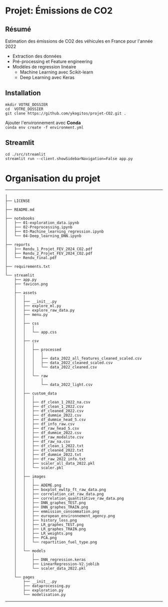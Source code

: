 Projet: Émissions de CO2
==============================

## Résumé  
Estimation des émissions de CO2 des véhicules en France pour l'année 2022  
+ Extraction des données
+ Pré-processing et Feature engineering
+ Modèles de regression linéaire
    + Machine Learning avec Scikit-learn
    + Deep Learning avec Keras

## Installation
     
`mkdir VOTRE_DOSSIER`          
`cd  VOTRE_DOSSIER`              
`git clone https://github.com/ykogitos/projet-CO2.git .`      

Ajouter l'environnement avec **Conda**     
`conda env create -f environment.yml`    


## Streamlit

`cd ./src/streamlit`   
`streamlit run --client.showSidebarNavigation=False app.py`

# Organisation du projet

--------
    │
    ├── LICENSE
    │
    ├── README.md          
    │
    ├── notebooks 
    │   ├── 01-exploration_data.ipynb        
    │   ├── 02-Preprocessing.ipynb        
    │   ├── 03-Machine_learning_regression.ipynb   
    │   └── 04-Deep_learning_DNN.ipynb     
    │
    ├── reports 
    │   ├── Rendu_1_Projet_FEV_2024_CO2.pdf
    │   ├── Rendu_2_Projet_FEV_2024_CO2.pdf
    │   └── Rendu_final.pdf 
    │
    ├── requirements.txt
    │
    └── streamlit
        ├── app.py 
        ├── favicon.png    
        │   
        ├── assets
        │   │ 
        │   ├── __init__.py
        │   ├── explore_ml.py
        │   ├── explore_raw_data.py
        │   ├── menu.py
        │   │
        │   ├── css
        │   │   │ 
        │   │   └── app.css
        │   │
        │   ├── csv
        │   │   │ 
        │   │   ├── processed 
        │   │   │   │ 
        │   │   │   ├── data_2022_all_features_cleaned_scaled.csv
        │   │   │   ├── data_2022_cleaned_scaled.csv
        │   │   │   └── data_2022_cleaned.csv
        │   │   │
        │   │   └── raw  
        │   │       │ 
        │   │       └── data_2022_light.csv                  
        │   │
        │   ├── custom_data
        │   │   │  
        │   │   ├── df_clean_1_2022_na.csv
        │   │   ├── df_clean_1_2022.csv
        │   │   ├── df_cleaned_2022.csv
        │   │   ├── df_dummie_2022.csv
        │   │   ├── df_dummie_head_5.csv
        │   │   ├── df_info_raw.csv
        │   │   ├── df_raw_head_5.csv
        │   │   ├── df_dummie_2022.csv
        │   │   ├── df_raw_modalite.csv
        │   │   ├── df_raw_na.csv
        │   │   ├── df_clean_1_2022.txt
        │   │   ├── df_cleaned_2022.txt
        │   │   ├── df_dummie_2022.txt
        │   │   ├── df_raw_2022_info.txt
        │   │   ├── scaler_all_data_2022.pkl
        │   │   └── scaler.pkl
        │   │
        │   ├── images
        │   │   │ 
        │   │   ├── ADEME.png
        │   │   ├── boxplot_ewltp_ft_raw_data.png
        │   │   ├── correlation_cat_raw_data.png
        │   │   ├── correlation_quantitative_raw_data.png
        │   │   ├── DNN_graphes_TEST.png
        │   │   ├── DNN_graphes_TRAIN.png    
        │   │   ├── emmission_consommation.png    
        │   │   ├── european_environnement_agency.png    
        │   │   ├── history_loss.png    
        │   │   ├── LR_graphes_TEST.png    
        │   │   ├── LR_graphes_TRAIN.png    
        │   │   ├── LR_weights.png    
        │   │   ├── PCA.png    
        │   │   └── repartition_fuel_type.png    
        │   │     
        │   └── models
        │       │ 
        │       ├── DNN_regression.keras
        │       ├── LinearRegression-V2.joblib
        │       └── scaler_data_2022.pkl
        │    
        └── pages
            ├── __init__.py
            ├── dataprocessing.py
            ├── exploration.py
            └── modelisation.py
--------

